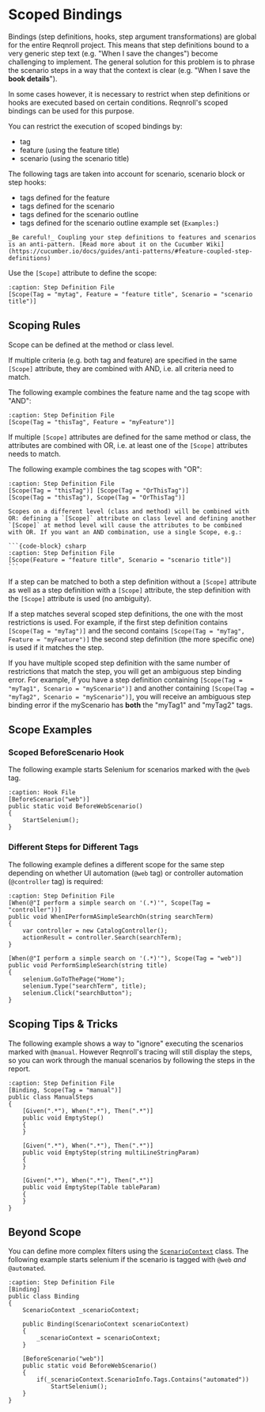 # Scoped Bindings

Bindings (step definitions, hooks, step argument transformations) are global for the entire Reqnroll project. This means that step definitions bound to a very generic step text (e.g. "When I save the changes") become challenging to implement. The general solution for this problem is to phrase the scenario steps in a way that the context is clear (e.g. "When I save the **book details**").

In some cases however, it is necessary to restrict when step definitions or hooks are executed based on certain conditions. Reqnroll's scoped bindings can be used for this purpose.

You can restrict the execution of scoped bindings by:

- tag
- feature (using the feature title)
- scenario (using the scenario title)

The following tags are taken into account for scenario, scenario block or step hooks:

- tags defined for the feature
- tags defined for the scenario
- tags defined for the scenario outline
- tags defined for the scenario outline example set (`Examples:`)

```{danger}
_Be careful!_ Coupling your step definitions to features and scenarios is an anti-pattern. [Read more about it on the Cucumber Wiki](https://cucumber.io/docs/guides/anti-patterns/#feature-coupled-step-definitions)
```

Use the `[Scope]` attribute to define the scope:

```{code-block} csharp
:caption: Step Definition File
[Scope(Tag = "mytag", Feature = "feature title", Scenario = "scenario title")]
```

## Scoping Rules

Scope can be defined at the method or class level.

If multiple criteria (e.g. both tag and feature) are specified in the same `[Scope]` attribute, they are combined with AND, i.e. all criteria need to match.

The following example combines the feature name and the tag scope with "AND":

```{code-block} csharp
:caption: Step Definition File
[Scope(Tag = "thisTag", Feature = "myFeature")]
```

If multiple `[Scope]` attributes are defined for the same method or class, the attributes are combined with OR, i.e. at least one of the `[Scope]` attributes needs to match.

The following example combines the tag scopes with "OR":

```{code-block} csharp
:caption: Step Definition File
[Scope(Tag = "thisTag")] [Scope(Tag = "OrThisTag")]
[Scope(Tag = "thisTag"), Scope(Tag = "OrThisTag")]
```

````{note}
Scopes on a different level (class and method) will be combined with OR: defining a `[Scope]` attribute on class level and defining another `[Scope]` at method level will cause the attributes to be combined with OR. If you want an AND combination, use a single Scope, e.g.:

```{code-block} csharp
:caption: Step Definition File
[Scope(Feature = "feature title", Scenario = "scenario title")]
```
````

If a step can be matched to both a step definition without a `[Scope]` attribute as well as a step definition with a `[Scope]` attribute, the step definition with the `[Scope]` attribute is used (no ambiguity).

If a step matches several scoped step definitions, the one with the most restrictions is used. For example, if the first step definition contains `[Scope(Tag = "myTag")]` and the second contains `[Scope(Tag = "myTag", Feature = "myFeature")]` the second step definition (the more specific one) is used if it matches the step.

If you have multiple scoped step definition with the same number of restrictions that match the step, you will get an ambiguous step binding error. For example, if you have a step definition containing `[Scope(Tag = "myTag1", Scenario = "myScenario")]` and another containing `[Scope(Tag = "myTag2", Scenario = "myScenario")]`, you will receive an ambiguous step binding error if the myScenario has **both** the "myTag1" and "myTag2" tags.

## Scope Examples

### Scoped BeforeScenario Hook

The following example starts Selenium for scenarios marked with the `@web` tag.

```{code-block} csharp
:caption: Hook File
[BeforeScenario("web")]
public static void BeforeWebScenario()
{
    StartSelenium();
}
```

### Different Steps for Different Tags

The following example defines a different scope for the same step depending on whether UI automation (`@web` tag) or controller automation (`@controller` tag) is required:

```{code-block} csharp
:caption: Step Definition File
[When(@"I perform a simple search on '(.*)'", Scope(Tag = "controller"))]
public void WhenIPerformASimpleSearchOn(string searchTerm)
{
    var controller = new CatalogController();
    actionResult = controller.Search(searchTerm);
}

[When(@"I perform a simple search on '(.*)'"), Scope(Tag = "web")]
public void PerformSimpleSearch(string title)
{
    selenium.GoToThePage("Home");
    selenium.Type("searchTerm", title);
    selenium.Click("searchButton");
}
```

## Scoping Tips & Tricks

The following example shows a way to "ignore" executing the scenarios marked with `@manual`. However Reqnroll's tracing will still display the steps, so you can work through the manual scenarios by following the steps in the report.

```{code-block} csharp
:caption: Step Definition File
[Binding, Scope(Tag = "manual")]
public class ManualSteps
{
    [Given(".*"), When(".*"), Then(".*")]
    public void EmptyStep()
    {
    }

    [Given(".*"), When(".*"), Then(".*")]
    public void EmptyStep(string multiLineStringParam)
    {
    }

    [Given(".*"), When(".*"), Then(".*")]
    public void EmptyStep(Table tableParam)
    {
    }
}
```

## Beyond Scope

You can define more complex filters using the [`ScenarioContext`](scenario-context.md) class. The following example starts selenium if the scenario is tagged with `@web` _and_ `@automated`.

```{code-block} csharp
:caption: Step Definition File
[Binding]
public class Binding
{
    ScenarioContext _scenarioContext;

    public Binding(ScenarioContext scenarioContext)
    {
        _scenarioContext = scenarioContext;
    }

    [BeforeScenario("web")]
    public static void BeforeWebScenario()
    {
        if(_scenarioContext.ScenarioInfo.Tags.Contains("automated"))
            StartSelenium();
    }
}
```
